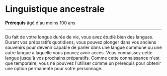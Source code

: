 # Linguistique ancestrale

<p><strong>Prérequis</strong> âgé d'au moins 100 ans</p>
<hr>
<p>Du fait de votre longue durée de vie, vous avez étudié bien des langues. Durant vos préparatifs quotidiens, vous pouvez plonger dans vos anciens souvenirs pour devenir capable de parler dans une langue commune ou une autre langue à laquelle vous pouvez avoir accès. Vous connaissez cette langue jusqu'à vos prochains préparatifs. Comme cette connaissance n'est que temporaire, vous ne pouvvez l'utiliser comme un prérequis pour obtenir une option permanente pour votre personnage.</p>